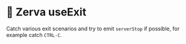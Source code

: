 # 🌱 Zerva useExit

Catch various exit scenarios and try to emit `serverStop` if possible, for example catch `CTRL-C`.
